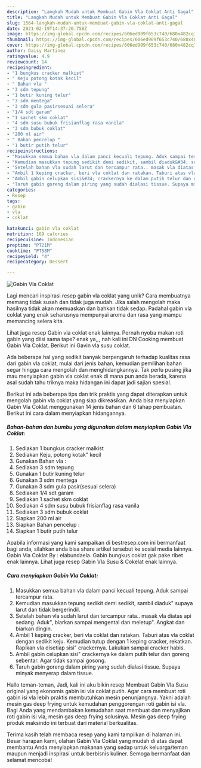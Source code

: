 ```yaml
---
description: "Langkah Mudah untuk Membuat Gabin Vla Coklat Anti Gagal"
title: "Langkah Mudah untuk Membuat Gabin Vla Coklat Anti Gagal"
slug: 1564-langkah-mudah-untuk-membuat-gabin-vla-coklat-anti-gagal
date: 2021-02-19T14:37:20.758Z
image: https://img-global.cpcdn.com/recipes/606ed909f653c740/680x482cq70/gabin-vla-coklat-foto-resep-utama.jpg
thumbnail: https://img-global.cpcdn.com/recipes/606ed909f653c740/680x482cq70/gabin-vla-coklat-foto-resep-utama.jpg
cover: https://img-global.cpcdn.com/recipes/606ed909f653c740/680x482cq70/gabin-vla-coklat-foto-resep-utama.jpg
author: Daisy Martinez
ratingvalue: 4.9
reviewcount: 14
recipeingredient:
- "1 bungkus cracker malkist"
- " Keju potong kotak kecil"
- " Bahan vla "
- "3 sdm tepung"
- "1 butir kuning telur"
- "3 sdm mentega"
- "3 sdm gula pasirsesuai selera"
- "1/4 sdt garam"
- "1 sachet skm coklat"
- "4 sdm susu bubuk frisianflag rasa vanila"
- "3 sdm bubuk coklat"
- "200 ml air"
- " Bahan pencelup "
- "1 butir putih telur"
recipeinstructions:
- "Masukkan semua bahan vla dalam panci kecuali tepung. Aduk sampai tercampur rata."
- "Kemudian masukkan tepung sedikit demi sedikit, sambil diaduk&#34; supaya larut dan tidak bergerindil."
- "Setelah bahan vla sudah larut dan tercampur rata.. masak vla diatas api sedang. Aduk&#34;, biarkan sampai mengental dan meletup&#34;. Angkat dan biarkan dingin."
- "Ambil 1 keping cracker, beri vla coklat dan ratakan. Taburi atas vla coklat dengan sedikit keju. Kemudian tutup dengan 1 keping cracker, rekatkan. Rapikan vla disetiap sisi&#34; crackernya. Lakukan sampai cracker habis."
- "Ambil gabin celupkan sisi&#34; crackernya ke dalam putih telur dan goreng sebentar. Agar tidak sampai gosong."
- "Taruh gabin goreng dalam piring yang sudah dialasi tissue. Supaya minyak menyerap dalam tissue."
categories:
- Resep
tags:
- gabin
- vla
- coklat

katakunci: gabin vla coklat 
nutrition: 169 calories
recipecuisine: Indonesian
preptime: "PT21M"
cooktime: "PT58M"
recipeyield: "4"
recipecategory: Dessert

---
```



![Gabin Vla Coklat](https://img-global.cpcdn.com/recipes/606ed909f653c740/680x482cq70/gabin-vla-coklat-foto-resep-utama.jpg)

Lagi mencari inspirasi resep gabin vla coklat yang unik? Cara membuatnya memang tidak susah dan tidak juga mudah. Jika salah mengolah maka hasilnya tidak akan memuaskan dan bahkan tidak sedap. Padahal gabin vla coklat yang enak seharusnya mempunyai aroma dan rasa yang mampu memancing selera kita.

Lihat juga resep Gabin vla coklat enak lainnya. Pernah nyoba makan roti gabin yang diisi sama tape? enak ya,,, nah kali ini DN Cooking membuat Gabin Vla Coklat. Berikut ini Gavin vla susu coklat.

Ada beberapa hal yang sedikit banyak berpengaruh terhadap kualitas rasa dari gabin vla coklat, mulai dari jenis bahan, kemudian pemilihan bahan segar hingga cara mengolah dan menghidangkannya. Tak perlu pusing jika mau menyiapkan gabin vla coklat enak di mana pun anda berada, karena asal sudah tahu triknya maka hidangan ini dapat jadi sajian spesial.


Berikut ini ada beberapa tips dan trik praktis yang dapat diterapkan untuk mengolah gabin vla coklat yang siap dikreasikan. Anda bisa menyiapkan Gabin Vla Coklat menggunakan 14 jenis bahan dan 6 tahap pembuatan. Berikut ini cara dalam menyiapkan hidangannya.

<!--inarticleads1-->

##### Bahan-bahan dan bumbu yang digunakan dalam menyiapkan Gabin Vla Coklat:

1. Sediakan 1 bungkus cracker malkist
1. Sediakan  Keju, potong kotak&#34; kecil
1. Gunakan  Bahan vla :
1. Sediakan 3 sdm tepung
1. Gunakan 1 butir kuning telur
1. Gunakan 3 sdm mentega
1. Gunakan 3 sdm gula pasir(sesuai selera)
1. Sediakan 1/4 sdt garam
1. Sediakan 1 sachet skm coklat
1. Sediakan 4 sdm susu bubuk frisianflag rasa vanila
1. Sediakan 3 sdm bubuk coklat
1. Siapkan 200 ml air
1. Siapkan  Bahan pencelup :
1. Siapkan 1 butir putih telur


Apabila informasi yang kami sampaikan di bestresep.com ini bermanfaat bagi anda, silahkan anda bisa share artikel tersebut ke sosial media lainnya. Gabin Vla Coklat By : elabundaela. Gabin bungkus coklat gak pake ribet enak lainnya. Lihat juga resep Gabin Vla Susu &amp; Cokelat enak lainnya. 

<!--inarticleads2-->

##### Cara menyiapkan Gabin Vla Coklat:

1. Masukkan semua bahan vla dalam panci kecuali tepung. Aduk sampai tercampur rata.
1. Kemudian masukkan tepung sedikit demi sedikit, sambil diaduk&#34; supaya larut dan tidak bergerindil.
1. Setelah bahan vla sudah larut dan tercampur rata.. masak vla diatas api sedang. Aduk&#34;, biarkan sampai mengental dan meletup&#34;. Angkat dan biarkan dingin.
1. Ambil 1 keping cracker, beri vla coklat dan ratakan. Taburi atas vla coklat dengan sedikit keju. Kemudian tutup dengan 1 keping cracker, rekatkan. Rapikan vla disetiap sisi&#34; crackernya. Lakukan sampai cracker habis.
1. Ambil gabin celupkan sisi&#34; crackernya ke dalam putih telur dan goreng sebentar. Agar tidak sampai gosong.
1. Taruh gabin goreng dalam piring yang sudah dialasi tissue. Supaya minyak menyerap dalam tissue.


Hallo teman-teman, Jadi, kali ini aku bikin resep Membuat Gabin Vla Susu original yang ekonomis gabin isi vla coklat putih. Agar cara membuat roti gabin isi vla lebih praktis membutuhkan mesin penunjangnya. Yakni adalah mesin gas deep frying untuk kemudahan penggorengan roti gabin isi vla. Bagi Anda yang mendambakan kemudahan saat membuat dan menyajikan roti gabin isi vla, mesin gas deep frying solusinya. Mesin gas deep frying produk maksindo ini terbuat dari material berkualitas. 

Terima kasih telah membaca resep yang kami tampilkan di halaman ini. Besar harapan kami, olahan Gabin Vla Coklat yang mudah di atas dapat membantu Anda menyiapkan makanan yang sedap untuk keluarga/teman maupun menjadi inspirasi untuk berbisnis kuliner. Semoga bermanfaat dan selamat mencoba!
